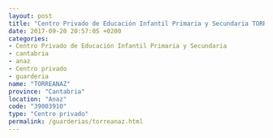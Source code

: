 ```yaml
---
layout: post
title: "Centro Privado de Educación Infantil Primaria y Secundaria TORREANAZ"
date: 2017-09-20 20:57:05 +0200
categories:
- Centro Privado de Educación Infantil Primaria y Secundaria
- cantabria
- anaz
- Centro privado
- guarderia
name: "TORREANAZ"
province: "Cantabria"
location: "Anaz"
code: "39003910"
type: "Centro privado"
permalink: /guarderias/torreanaz.html
---
```


